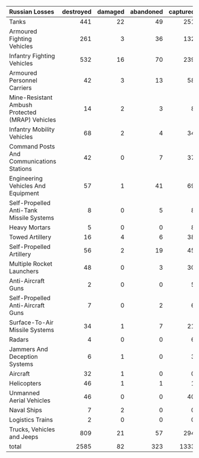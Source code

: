 | Russian Losses                                   |   destroyed |   damaged |   abandoned |   captured |   total |
|:-------------------------------------------------|------------:|----------:|------------:|-----------:|--------:|
| Tanks                                            |         441 |        22 |          49 |        251 |     763 |
| Armoured Fighting Vehicles                       |         261 |         3 |          36 |        132 |     432 |
| Infantry Fighting Vehicles                       |         532 |        16 |          70 |        239 |     857 |
| Armoured Personnel Carriers                      |          42 |         3 |          13 |         58 |     116 |
| Mine-Resistant Ambush Protected  (MRAP) Vehicles |          14 |         2 |           3 |          8 |      27 |
| Infantry Mobility Vehicles                       |          68 |         2 |           4 |         34 |     108 |
| Command Posts And Communications Stations        |          42 |         0 |           7 |         37 |      86 |
| Engineering Vehicles And Equipment               |          57 |         1 |          41 |         69 |     168 |
| Self-Propelled Anti-Tank Missile Systems         |           8 |         0 |           5 |          8 |      21 |
| Heavy Mortars                                    |           5 |         0 |           0 |          8 |      13 |
| Towed Artillery                                  |          16 |         4 |           6 |         38 |      64 |
| Self-Propelled Artillery                         |          56 |         2 |          19 |         45 |     122 |
| Multiple Rocket Launchers                        |          48 |         0 |           3 |         30 |      81 |
| Anti-Aircraft Guns                               |           2 |         0 |           0 |          5 |       7 |
| Self-Propelled Anti-Aircraft Guns                |           7 |         0 |           2 |          6 |      15 |
| Surface-To-Air Missile Systems                   |          34 |         1 |           7 |         21 |      63 |
| Radars                                           |           4 |         0 |           0 |          6 |      10 |
| Jammers And Deception Systems                    |           6 |         1 |           0 |          3 |      10 |
| Aircraft                                         |          32 |         1 |           0 |          0 |      33 |
| Helicopters                                      |          46 |         1 |           1 |          1 |      49 |
| Unmanned Aerial Vehicles                         |          46 |         0 |           0 |         40 |      86 |
| Naval Ships                                      |           7 |         2 |           0 |          0 |       9 |
| Logistics Trains                                 |           2 |         0 |           0 |          0 |       2 |
| Trucks, Vehicles and Jeeps                       |         809 |        21 |          57 |        294 |    1181 |
| total                                            |        2585 |        82 |         323 |       1333 |    4323 |